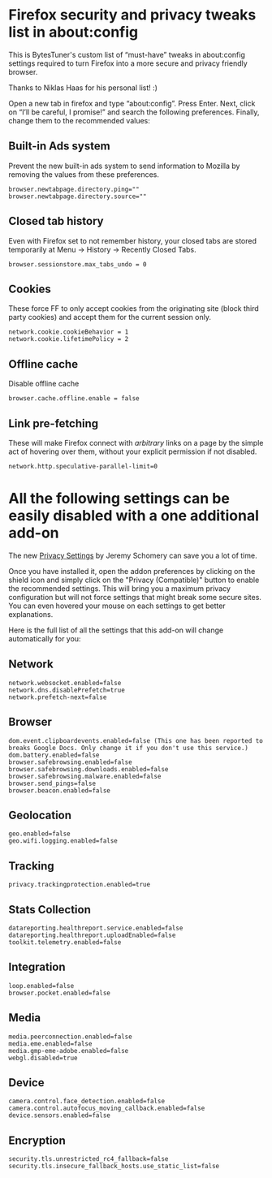 # Firefox security and privacy tweaks list in about:config

This is BytesTuner's custom list of “must-have” tweaks in about:config settings required to turn Firefox into a more secure and privacy friendly browser.

Thanks to Niklas Haas for his personal list! :)

Open a new tab in firefox and type “about:config”. Press Enter. Next, click on “I’ll be careful, I promise!” and search the following preferences. Finally, change them to the recommended values:

## Built-in Ads system

Prevent the new built-in ads system to send information to Mozilla by removing the values from these preferences.

```
browser.newtabpage.directory.ping=""
browser.newtabpage.directory.source=""
```

## Closed tab history

Even with Firefox set to not remember history, your closed tabs are stored temporarily at Menu -> History -> Recently Closed Tabs.

```
browser.sessionstore.max_tabs_undo = 0
```

## Cookies

These force FF to only accept cookies from the originating site (block third party cookies) and accept them for the current session only.

```
network.cookie.cookieBehavior = 1
network.cookie.lifetimePolicy = 2
```
## Offline cache

Disable offline cache

```
browser.cache.offline.enable = false
```

## Link pre-fetching

These will make Firefox connect with *arbitrary* links on a page by the simple act of hovering over them, without your explicit permission if not disabled.

```
network.http.speculative-parallel-limit=0
```

# All the following settings can be easily disabled with a one additional add-on

The new [Privacy Settings](https://addons.mozilla.org/en-GB/firefox/addon/privacy-settings/) by Jeremy Schomery can save you a lot of time. 

Once you have installed it, open the addon preferences by clicking on the shield icon and simply click on the "Privacy (Compatible)" button to enable the recommended settings. This will bring you a maximum privacy configuration but will not force settings that might break some secure sites. You can even hovered your mouse on each settings to get better explanations.

Here is the full list of all the settings that this add-on will change automatically for you:

## Network

```
network.websocket.enabled=false
network.dns.disablePrefetch=true
network.prefetch-next=false
```

## Browser

```
dom.event.clipboardevents.enabled=false (This one has been reported to breaks Google Docs. Only change it if you don't use this service.)
dom.battery.enabled=false
browser.safebrowsing.enabled=false
browser.safebrowsing.downloads.enabled=false
browser.safebrowsing.malware.enabled=false
browser.send_pings=false
browser.beacon.enabled=false
```

## Geolocation

```
geo.enabled=false
geo.wifi.logging.enabled=false
```

## Tracking

```
privacy.trackingprotection.enabled=true
```

## Stats Collection

```
datareporting.healthreport.service.enabled=false
datareporting.healthreport.uploadEnabled=false
toolkit.telemetry.enabled=false
```

## Integration

```
loop.enabled=false
browser.pocket.enabled=false
```

## Media

```
media.peerconnection.enabled=false
media.eme.enabled=false
media.gmp-eme-adobe.enabled=false
webgl.disabled=true
```

## Device

```
camera.control.face_detection.enabled=false
camera.control.autofocus_moving_callback.enabled=false
device.sensors.enabled=false
```

## Encryption

```
security.tls.unrestricted_rc4_fallback=false
security.tls.insecure_fallback_hosts.use_static_list=false
```

 
